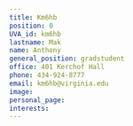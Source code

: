 ```yaml
---
title: Km6hb
position: 0
UVA_id: km6hb
lastname: Mak
name: Anthony
general_position: gradstudent
office: 401 Kerchof Hall
phone: 434-924-8777
email: km6hb@virginia.edu
image: 
personal_page: 
interests: 
---
```


